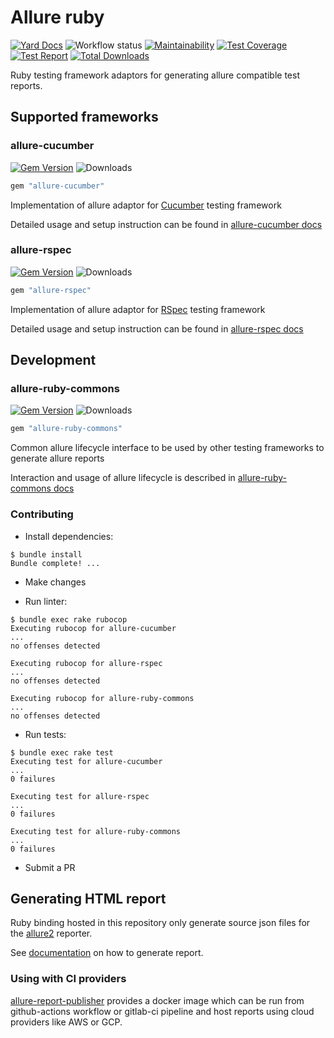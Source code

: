 # Allure ruby

[![Yard Docs](https://img.shields.io/badge/yard-docs-blue.svg)](https://rubydoc.info/github/allure-framework/allure-ruby/master)
![Workflow status](https://github.com/allure-framework/allure-ruby/workflows/Test/badge.svg)
[![Maintainability](https://api.codeclimate.com/v1/badges/3190a4c9e68f20dd82ec/maintainability)](https://codeclimate.com/github/allure-framework/allure-ruby/maintainability)
[![Test Coverage](https://api.codeclimate.com/v1/badges/3190a4c9e68f20dd82ec/test_coverage)](https://codeclimate.com/github/allure-framework/allure-ruby/test_coverage)
[![Test Report](https://img.shields.io/badge/report-allure-blue.svg)](https://storage.googleapis.com/allure-test-reports/allure-ruby/refs/heads/master/index.html)
[![Total Downloads](https://img.shields.io/gem/dt/allure-ruby-commons?color=blue)](https://rubygems.org/gems/allure-ruby-commons)

Ruby testing framework adaptors for generating allure compatible test reports.

## Supported frameworks

### allure-cucumber

[![Gem Version](https://badge.fury.io/rb/allure-cucumber.svg)](https://badge.fury.io/rb/allure-cucumber)
![Downloads](https://ruby-gem-downloads-badge.herokuapp.com/allure-cucumber)

```ruby
gem "allure-cucumber"
```

Implementation of allure adaptor for [Cucumber](https://github.com/cucumber/cucumber-ruby) testing framework

Detailed usage and setup instruction can be found in [allure-cucumber docs](allure-cucumber/README.md)

### allure-rspec

[![Gem Version](https://badge.fury.io/rb/allure-rspec.svg)](https://badge.fury.io/rb/allure-rspec)
![Downloads](https://ruby-gem-downloads-badge.herokuapp.com/allure-rspec)

```ruby
gem "allure-rspec"
```

Implementation of allure adaptor for [RSpec](https://github.com/rspec/rspec) testing framework

Detailed usage and setup instruction can be found in [allure-rspec docs](allure-rspec/README.md)

## Development

### allure-ruby-commons

[![Gem Version](https://badge.fury.io/rb/allure-ruby-commons.svg)](https://badge.fury.io/rb/allure-ruby-commons)
![Downloads](https://ruby-gem-downloads-badge.herokuapp.com/allure-ruby-commons)

```ruby
gem "allure-ruby-commons"
```

Common allure lifecycle interface to be used by other testing frameworks to generate allure reports

Interaction and usage of allure lifecycle is described in [allure-ruby-commons docs](allure-ruby-commons/README.md)

### Contributing

- Install dependencies:

```console
$ bundle install
Bundle complete! ...
```

- Make changes

- Run linter:

```console
$ bundle exec rake rubocop
Executing rubocop for allure-cucumber
...
no offenses detected

Executing rubocop for allure-rspec
...
no offenses detected

Executing rubocop for allure-ruby-commons
...
no offenses detected
```

- Run tests:

```console
$ bundle exec rake test
Executing test for allure-cucumber
...
0 failures

Executing test for allure-rspec
...
0 failures

Executing test for allure-ruby-commons
...
0 failures
```

- Submit a PR

## Generating HTML report

Ruby binding hosted in this repository only generate source json files for the [allure2](https://github.com/allure-framework/allure2) reporter.

See [documentation](https://docs.qameta.io/allure-report/#_reporting) on how to generate report.

### Using with CI providers

[allure-report-publisher](https://github.com/andrcuns/allure-report-publisher) provides a docker image which can be run from github-actions
workflow or gitlab-ci pipeline and host reports using cloud providers like AWS or GCP.
